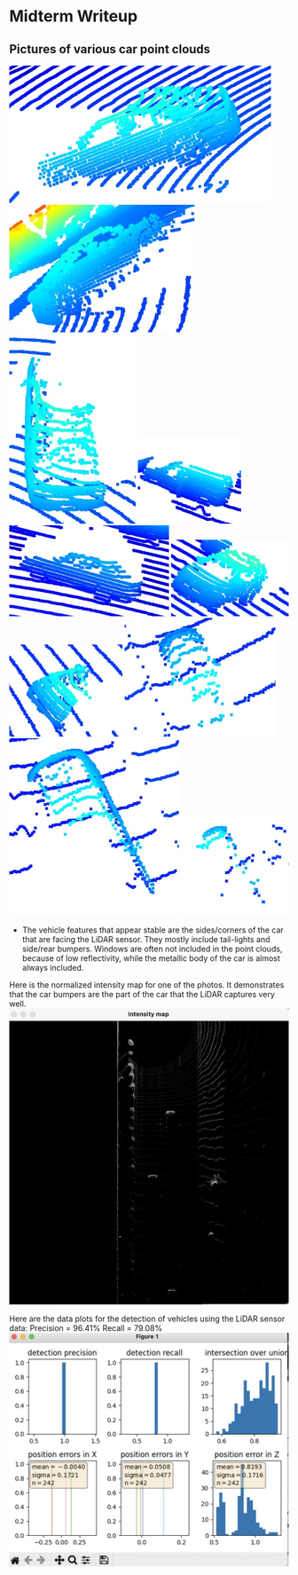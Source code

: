 # Midterm Writeup

## Pictures of various car point clouds
![.](car_images/car1.jpg)
![.](car_images/car2.jpg)
![.](car_images/car3.jpg)
![.](car_images/car4.jpg)
![.](car_images/car5.jpg)
![.](car_images/car6.jpg)
![.](car_images/car7.jpg)
![.](car_images/car8.jpg)
![.](car_images/car9.jpg)
![.](car_images/car10.jpg)

- The vehicle features that appear stable are the sides/corners of the car that are facing the LiDAR sensor. They mostly include tail-lights and side/rear bumpers. Windows are often not included in the point clouds, because of low reflectivity, while the metallic body of the car is almost always included.

Here is the normalized intensity map for one of the photos. It demonstrates that the car bumpers are the part of the car that the LiDAR captures very well.
![.](car_images/intensity_map.jpg)

Here are the data plots for the detection of vehicles using the LiDAR sensor data:
Precision = 96.41%
Recall = 79.08%
![.](recall_precision_stats.jpg)
 